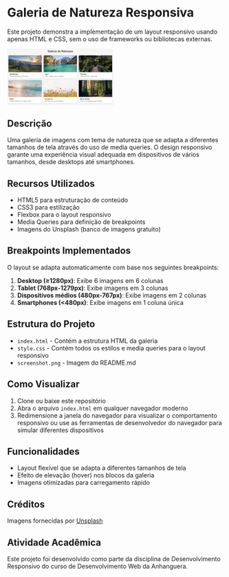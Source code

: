 # Galeria de Natureza Responsiva

Este projeto demonstra a implementação de um layout responsivo usando apenas HTML e CSS, sem o uso de frameworks ou bibliotecas externas.

<div style="display: flex; justify-content: space-between; flex-wrap: wrap;">
  <img src="./img/screenshot.png" alt="Preview do Sistema" width="49%">
</div>

## Descrição

Uma galeria de imagens com tema de natureza que se adapta a diferentes tamanhos de tela através do uso de media queries. O design responsivo garante uma experiência visual adequada em dispositivos de vários tamanhos, desde desktops até smartphones.

## Recursos Utilizados

- HTML5 para estruturação de conteúdo
- CSS3 para estilização
- Flexbox para o layout responsivo
- Media Queries para definição de breakpoints
- Imagens do Unsplash (banco de imagens gratuito)

## Breakpoints Implementados

O layout se adapta automaticamente com base nos seguintes breakpoints:

1. **Desktop (≥1280px)**: Exibe 6 imagens em 6 colunas
2. **Tablet (768px-1279px)**: Exibe imagens em 3 colunas
3. **Dispositivos médios (480px-767px)**: Exibe imagens em 2 colunas
4. **Smartphones (<480px)**: Exibe imagens em 1 coluna única

## Estrutura do Projeto

- `index.html` - Contém a estrutura HTML da galeria
- `style.css` - Contém todos os estilos e media queries para o layout responsivo
- `screenshot.png` - Imagem do README.md

## Como Visualizar

1. Clone ou baixe este repositório
2. Abra o arquivo `index.html` em qualquer navegador moderno
3. Redimensione a janela do navegador para visualizar o comportamento responsivo ou use as ferramentas de desenvolvedor do navegador para simular diferentes dispositivos

## Funcionalidades

- Layout flexível que se adapta a diferentes tamanhos de tela
- Efeito de elevação (hover) nos blocos da galeria
- Imagens otimizadas para carregamento rápido

## Créditos

Imagens fornecidas por [Unsplash](https://unsplash.com)

## Atividade Acadêmica

Este projeto foi desenvolvido como parte da disciplina de Desenvolvimento Responsivo do curso de Desenvolvimento Web da Anhanguera.
